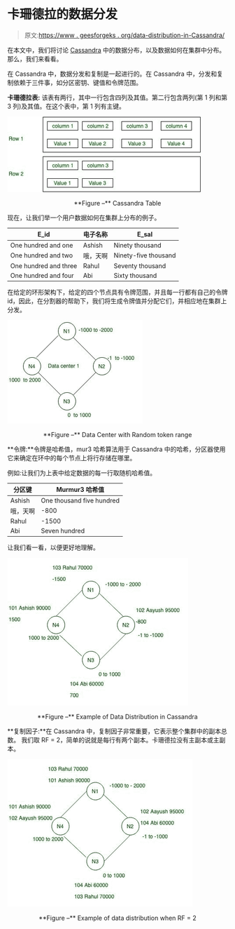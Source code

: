 # 卡珊德拉的数据分发

> 原文:[https://www . geesforgeks . org/data-distribution-in-Cassandra/](https://www.geeksforgeeks.org/data-distribution-in-cassandra/)

在本文中，我们将讨论 [Cassandra](https://www.geeksforgeeks.org/introduction-to-apache-cassandra/) 中的数据分布，以及数据如何在集群中分布。那么，我们来看看。

在 Cassandra 中，数据分发和复制是一起进行的。在 Cassandra 中，分发和复制依赖于三件事，如分区密钥、键值和令牌范围。

**卡珊德拉表:**
该表有两行，其中一行包含四列及其值。第二行包含两列(第 1 列和第 3 列)及其值。在这个表中，第 1 列有主键。

![](img/ee3eda33839704704c123a5fbf54774b.png)

<center>**Figure –** Cassandra Table</center>

现在，让我们举一个用户数据如何在集群上分布的例子。

<center>

| E_id | 电子名称 | E_sal |
| --- | --- | --- |
| One hundred and one | Ashish | Ninety thousand |
| One hundred and two | 哦，天啊 | Ninety-five thousand |
| One hundred and three | Rahul | Seventy thousand |
| One hundred and four | Abi | Sixty thousand |

</center>

在给定的环形架构下，给定的四个节点具有令牌范围，并且每一行都有自己的令牌 id，因此，在分割器的帮助下，我们将生成令牌值并分配它们，并相应地在集群上分发。

![](img/388b79cb313dbde32effb35b05f4995f.png)

<center>**Figure –** Data Center with Random token range</center>

**令牌:**令牌是哈希值，mur3 哈希算法用于 Cassandra 中的哈希，分区器使用它来确定在环中的每个节点上将行存储在哪里。

例如:让我们为上表中给定数据的每一行取随机哈希值。

<center>

| 分区键 | Murmur3 哈希值 |
| --- | --- |
| Ashish | One thousand five hundred |
| 哦，天啊 | -800 |
| Rahul | -1500 |
| Abi | Seven hundred |

</center>

让我们看一看，以便更好地理解。

![](img/b526d70824486723006067865e676291.png)

<center>**Figure –** Example of Data Distribution in Cassandra</center>

**复制因子:**在 Cassandra 中，复制因子非常重要，它表示整个集群中的副本总数。
我们取 RF = 2，简单的说就是每行有两个副本。卡珊德拉没有主副本或主副本。

![](img/1e4afa55a6631cfd09fe8f69f10977df.png)

<center>**Figure –** Example of data distribution when RF = 2</center>